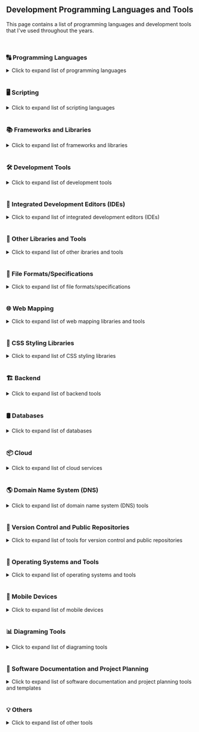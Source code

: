 ## Development Programming Languages and Tools

This page contains a list of programming languages and development tools that I've used throughout the years.

<br>

### 🔠 Programming Languages
<details>
<summary>Click to expand list of programming languages</summary>
<code><a href="https://developer.mozilla.org/en-US/docs/Web/JavaScript"><img height="30" alt="Javascript" title="Javascript" src="icons/javascript.svg"/></a><sub><b>JavaScript</b></sub></code>&nbsp;
<code><a href="https://www.typescriptlang.org/"><img height="30" alt="TypeScript" title="TypeScript" src="icons/typescript.svg"/></a><sub><b>TypeScript</b></sub></code>&nbsp;
<code><a href="https://en.wikipedia.org/wiki/HTML5"><img height="30" width="34" alt="HTML5" title="HTML5" src="icons/html5.svg"></a><sub><b>HTML5</b></sub></code>&nbsp;
<code><a href="https://en.wikipedia.org/wiki/CSS"><img height="30" alt="CSS3" title="CSS3" src="icons/css.svg"></a><sub><b>CSS3</b></sub></code>&nbsp;
<code><a href="https://get.webgl.org/"><img height="30" alt="WebGL" title="WebGL" src="icons/webgl.svg"></a><sub><b>WebGL</b></sub></code>&nbsp;
<code><a href="https://www.java.com/en/"><img height="30" alt="Java" title="Java" src="icons/java.svg"/></a><sub><b>Java</b></sub></code>&nbsp;
<code><a href="https://www.php.net/"><img height="30" alt="PHP" title="PHP" src="icons/php.svg"/></a><sub><b>PHP</b></sub></code>&nbsp;
<code><a href="https://en.wikipedia.org/wiki/C%2B%2B"><img height="30" alt="C++" title="C++" src="icons/cpp.svg"></a><sub><b>C++</b></sub></code>&nbsp;
<code><a href="https://learn.microsoft.com/en-us/visualstudio/get-started/csharp/?view=vs-2022"><img height="30" alt="C#" title="C#" src="icons/c-sharp.svg"/></a><sub><b>C#</b></sub></code>&nbsp;
<code><a href="https://www.r-project.org/"><img height="30" alt="R" title="R" src="icons/r.svg"></a><sub><b>R</b></sub></code>&nbsp;
<code><a href="https://learn.microsoft.com/en-us/previous-versions/visualstudio/visual-basic-6/visual-basic-6.0-documentation"><img height="30" alt="Visual Basic 6" title="Visual Basic 6" src="icons/visual-basic.svg"/></a><sub><b>Visual Basic 6</b></sub></code>
</details><br>

### 🖥️ Scripting

<details>
<summary>Click to expand list of scripting languages</summary>
<code><a href="https://en.wikipedia.org/wiki/Bash_(Unix_shell)"><img height="30" alt="Bash scripts" title="Bash scripts" src="icons/bash.svg"></a><sub><b>Bash Scripts</b></sub></code>&nbsp;
<code><a href="https://en.wikipedia.org/wiki/Batch_file"><img height="30" alt="Batch scripts" title="Batch scripts" src="icons/windowsterminal.svg"></a><sub><b>Batch Scripts</b></sub></code>&nbsp;
</details><br>

### 📚 Frameworks and Libraries

<details>
<summary>Click to expand list of frameworks and libraries</summary>
<code><a href="https://reactjs.org/docs/create-a-new-react-app.html"><img height="30" alt="React" title="React" src="icons/react-original.svg"/></a><sub><b>React</b></sub></code>&nbsp;
<code><a href="https://redux-toolkit.js.org/"><img height="30" alt="Redux" title="Redux" src="icons/redux.svg"/></a><sub><b>Redux</b></sub></code>&nbsp;
<code><a href="https://nextjs.org/"><img height="30" alt="NextJS" title="NextJS" src="icons/nextjs.svg"/></a><sub><b>NextJS</b></sub></code>&nbsp;
<code><a href="https://vuejs.org/"><img height="30" alt="VueJS" title="VueJS" src="icons/vue.svg"/></a><sub><b>Vue</b></sub></code>&nbsp;
<code><a href="https://jestjs.io/"><img height="30" alt="Jest" title="Jest" src="icons/jest.svg"/></a><sub><b>Jest</b></sub></code>&nbsp;
<code><a href="https://codeigniter.com/"><img height="30" alt="Codeigniter" title="Codeigniter" src="icons/codeigniter.svg"/></a><sub><b>CodeIgniter</b></sub></code>&nbsp;
<code><a href="https://laravel.com/"><img height="30" alt="Laravel" title="Laravel" src="icons/laravel.svg"/></a><sub><b>Laravel</b></sub></code>&nbsp;
<code><a href="https://threejs.org/"><img height="30" alt="ThreeJS" title="ThreeJS" src="icons/threejs.svg"/></a><sub><b>ThreeJS</b></sub></code>&nbsp;
<code><a href="https://jquery.com/"><img height="30" alt="JQuery" title="JQuery" src="icons/jquery.svg"/></a><sub><b>jQuery</b></sub></code>&nbsp;
<code><a href="https://axios-http.com/"><img height="30" alt="Axios" title="Axios" src="icons/axios.svg"/></a><sub><b>Axios</b></sub></code>&nbsp;
</details><br>

### 🛠️ Development Tools

<details>
<summary>Click to expand list of development tools</summary>
<code><a href="https://eslint.org/"><img height="30" alt="ESLint" title="ESLint" src="icons/eslint.svg"/></a><sub><b>ESLint</b></sub></code>&nbsp;
<code><a href="https://webpack.js.org/"><img height="30" alt="Webpack" title="Webpack" src="icons/webpack.svg"/></a><sub><b>Webpack</b></sub></code>&nbsp;
</details><br>

### 📝 Integrated Development Editors (IDEs)

<details>
<summary>Click to expand list of integrated development editors (IDEs)</summary>
<code><a href="https://code.visualstudio.com/"><img height="30" alt="Visual Studio Code" title="Visual Studio Code" src="icons/vscode.svg"/></a><sub><b>VSCode/Cursor</b></sub></code>&nbsp;
<code><a href="https://developer.android.com/"><img height="30" alt="Android Studio" title="Android Studio" src="icons/android-studio.svg"/></a><sub><b>Android Studio</b></sub></code>&nbsp;
</details><br>

### 🧰 Other Libraries and Tools

<details>
<summary>Click to expand list of other ibraries and tools</summary>
<code><a href="https://www.electronjs.org/"><img height="30" alt="Electron" title="Electron" src="icons/electron.svg"/></a><sub><b>Electron</b></sub></code>&nbsp;
<code><a href="https://unity.com/"><img height="30" alt="Unity3D" title="Unity3D" src="icons/unity3d.svg"/></a><sub><b>Unity3D</b></sub></code>&nbsp;
<code><a href="https://sequelize.org/"><img height="30" alt="Sequelize" title="Sequelize" src="icons/sequelize.svg"/></a><sub><b>Sequelize</b></sub></code>&nbsp;
<code><a href="https://filezilla-project.org/"><img height="30" alt="FileZilla" title="FileZilla" src="icons/filezilla.svg"/></a><sub><b>FileZilla</b></sub></code>&nbsp;
</details><br>

### 📄 File Formats/Specifications

<details>
<summary>Click to expand list of file formats/specifications</summary>
<code><a href="https://spec.openapis.org/oas/latest.html"><img height="30" alt="OpenAPI" title="OpenAPI" src="icons/openapi.svg"/></a><sub><b>OpenAPI</b></sub></code>&nbsp;
<code><a href="https://www.json.org/json-en.html"><img height="30" alt="JSON" title="JSON" src="icons/json.svg"/></a><sub><b>JSON</b></sub></code>&nbsp;
<code><a href="https://en.wikipedia.org/wiki/GeoJSON"><img height="30" title="GeoJSON" alt="GeoJSON" src="icons/geojson.svg"/></a><sub><b>GeoJSON</b></sub></code>&nbsp;
<code><a href="https://en.wikipedia.org/wiki/Shapefile"><img height="30" title="Shapefile" alt="Shapefile" src="icons/shapefile.svg"/></a><sub><b>Shapefile</b></sub></code>&nbsp;
</details><br>

### 🌐 Web Mapping

<details>
<summary>Click to expand list of web mapping libraries and tools</summary>
<code><a href="https://leafletjs.com/"><img height="30" alt="Leaflet" title="Leaflet" src="icons/leaflet.svg"/></a><sub><b>LeafletJS</b></sub></code>&nbsp;
<code><a href="https://www.mapbox.com/"><img height="30" alt="MapBox" title="MapBox" src="icons/mapbox.svg"/></a><sub><b>MapBox</b></sub></code>&nbsp;
<code><a href="https://qgis.org/en/site/"><img height="30" alt="QGIS" title="QGIS" src="icons/qgis.svg"/></a><sub><b>QGIS</b></sub></code>&nbsp;
</details><br>

### 🎨 CSS Styling Libraries

<details>
<summary>Click to expand list of CSS styling libraries</summary>
<code><a href="https://getbootstrap.com/"><img height="30" alt="Bootstrap" title="Bootstrap" src="icons/bootstrap.svg"/></a><sub><b>Bootstrap</b></sub></code>&nbsp;
<code><a href="https://mui.com/material-ui/"><img height="30" alt="Material UI" title="Material UI" src="icons/material-ui.svg"/></a><sub><b>Material UI</b></sub></code>&nbsp;
<code><a href="https://tailwindcss.com/"><img height="30" alt="Tailwind CSS" title="Tailwind CSS" src="icons/tailwind-css.svg"/></a><sub><b>Tailwind CSS</b></sub></code>&nbsp;
</details><br>

### 🏗️ Backend

<details>
<summary>Click to expand list of backend tools</summary>
<code><a href="https://nodejs.org/en/"><img height="30" alt="NodeJS" title="NodeJS" src="icons/nodejs2.svg"/></a><sub><b>Node</b></sub></code>&nbsp;
<code><a href="https://expressjs.com/"><img height="30" alt="ExpressJS" title="ExpressJS" src="icons/express.svg"/></a><sub><b>Express</b></sub></code>&nbsp;
<code><a href="https://www.nginx.com/"><img height="30" alt="Nginx" title="Nginx" src="icons/nginx.svg"/></a><sub><b>Nginx</b></sub></code>&nbsp;
<code><a href="https://pm2.io/"><img height="20" alt="PM2" title="PM2" src="icons/pm2.svg"/></a><sub><b>PM2</b></sub></code>&nbsp;
<code><a href="https://www.apachefriends.org/"><img height="30" alt="XAMPP" title="XAMPP" src="icons/xampp.svg"/></a><sub><b>Xampp</b></sub></code>&nbsp;
<code><a href="https://httpd.apache.org/"><img height="30" alt="Apache" title="Apache" src="icons/apache.svg"/></a><sub><b>Apache</b></sub></code>&nbsp;
<code><a href="https://geoserver.org/"><img height="30" alt="Geoserver" title="Geoserver" src="icons/geoserver.ico"/></a><sub><b>GeoServer</b></sub></code>&nbsp;
<code><a href="https://nodemon.io/"><img height="30" alt="Nodemon" title="Nodemon" src="icons/nodemon.svg"/></a><sub><b>Nodemon</b></sub></code>&nbsp;
</details><br>

### 🛢️ Databases

<details>
<summary>Click to expand list of databases</summary>
<code><a href="https://www.mongodb.com/"><img height="30" alt="MongoDB" title="MongoDB" src="icons/mongodb.svg"/></a><sub><b>MongoDB</b></sub></code>&nbsp;
<code><a href="https://www.postgresql.org/"><img height="30" alt="PostgreSQL" title="PostgreSQL" src="icons/postgresql.svg"/></a><sub><b>PostgreSQL</b></sub></code>&nbsp;
<code><a href="https://www.mysql.com/"><img height="30" alt="MySQL" title="MySQL" src="icons/mysql.svg"/></a><sub><b>MySQL</b></sub></code>&nbsp;
<code><a href="https://www.sqlite.org/index.html"><img height="30" alt="SQLite" title="SQLite" src="icons/sqlite.svg"/></a><sub><b>SQLite</b></sub></code>&nbsp;
</details><br>

### 📦 Cloud

<details>
<summary>Click to expand list of cloud services</summary>
<code><a href="https://firebase.google.com/"><img height="30" alt="Firebase" title="Firebase" src="icons/firebase.svg"/></a><sub><b>Firebase</b></sub></code>&nbsp;
<code><a href="https://aws.amazon.com/"><img height="30" alt="Amazon Web Services" title="Amazon Web Services" src="icons/aws.svg"/></a><sub><b>Amazon Web Services</b></sub></code>&nbsp;
<code><a href="https://www.heroku.com/"><img height="30" alt="Heroku" title="Heroku" src="icons/heroku.svg"/></a><sub><b>Heroku</b></sub></code>&nbsp;
<code><a href="https://vercel.com/"><img height="30" alt="Vercel" title="Vercel" src="icons/vercel.png"/></a><sub><b>Vercel</b></sub></code>&nbsp;
<code><a href="https://render.com/"><img height="30" alt="Render" title="Render" src="icons/render.svg"/></a><sub><b>Render</b></sub></code>&nbsp;
<code><a href="https://azure.microsoft.com/en-us"><img height="30" alt="Microsoft Azure" title="Microsoft Azure" src="icons/microsoft-azure.svg"/></a><sub><b>Microsoft Azure</b></sub></code>&nbsp;
<code><a href="https://www.mongodb.com/"><img height="30" alt="MongoDB Atlas" title="MongoDB Atlas" src="icons/mongodb-atlas.svg"/></a><sub><b>MongoDB Atlas</b></sub></code>&nbsp;
<code><a href="https://stripe.com/"><img height="20" alt="Stripe" title="Stripe" src="icons/stripe.svg"/></a><sub><b>Stripe</b></sub></code>&nbsp;
</details><br>

### 🌎 Domain Name System (DNS)

<details>
<summary>Click to expand list of domain name system (DNS) tools</summary>
<code><a href="https://aws.amazon.com/route53/"><img height="30" alt="AWS Route 53" title="AWS Route 53" src="icons/aws-route53.svg"/></a><sub><b>AWS Route 53</b></sub></code>&nbsp;
<code><a href="https://letsencrypt.org/"><img height="30" alt="Let's Encrypt" title="Let's Encrypt" src="icons/lets-encrypt.svg"/></a><sub><b>Let's Encrypt</b></sub></code>&nbsp;
</details><br>

### 📂 Version Control and Public Repositories

<details>
<summary>Click to expand list of tools for version control and public repositories</summary>
<code><a href="https://git-scm.com/"><img height="30" alt="Git" title="Git" src="icons/git-original.svg"/></a><sub><b>Git</b></sub></code>&nbsp;
<code><a href="https://tortoisesvn.net/"><img height="30" alt="Tortoise SVN" title="Tortoise SVN" src="icons/tortoise-svn.png"/></a><sub><b>Tortoise SVN</b></sub></code>&nbsp;
<code><a href="https://github.com/"><img height="30" alt="Github" title="Github" src="icons/github.svg"/></a><sub><b>GitHub</b></sub></code>&nbsp;
<code><a href="https://github.com/features/actions"><img height="30" alt="Github Actions" title="Github Actions" src="icons/gh-actions.svg"/></a><sub><b>GitHub Actions</b></sub></code>&nbsp;
<code><a href="https://about.gitlab.com/"><img height="30" alt="Gitlab" title="Gitlab" src="icons/gitlab.svg"/></a><sub><b>GitLab</b></sub></code>&nbsp;
<code><a href="https://bitbucket.org/"><img height="30" alt="BitBucket" title="BitBucket" src="icons/bitbucket.svg"/></a><sub><b>BitBucket</b></sub></code>&nbsp;
<code><a href="https://www.npmjs.com/"><img height="30" alt="NPM Registry" title="NPM Registry" src="icons/npm-registry.svg"/></a><sub><b>NPM Registry</b></sub></code>&nbsp;
</details><br>

### 💾 Operating Systems and Tools

<details>
<summary>Click to expand list of operating systems and tools</summary>
<code><a href="https://www.microsoft.com/en-ph/"><img height="30" alt="Windows" title="Windows" src="icons/windows.svg"/></a><sub><b>Windows</b></sub></code>&nbsp;
<code><a href="https://ubuntu.com/"><img height="30" alt="Ubuntu" title="Ubuntu" src="icons/ubuntu.svg"/></a><sub><b>Ubuntu</b></sub></code>&nbsp;
<code><a href="https://www.virtualbox.org/"><img height="30" alt="Oracle Virtual Box" title="Oracle Virtual Box" src="icons/virtualbox.svg"/></a><sub><b>Virtual Box</b></sub></code>&nbsp;
<code><a href="https://www.docker.com/"><img height="30" alt="Docker" title="Docker" src="icons/docker.svg"/></a><sub><b>Docker</b></sub></code>&nbsp;
</details><br>

### 📱 Mobile Devices

<details>
<summary>Click to expand list of mobile devices</summary>
<code><a href="https://www.android.com/"><img height="30" alt="Android" title="Android" src="icons/android.svg"/></a><sub><b>Android</b></sub></code>&nbsp;
</details><br>

### 📊 Diagraming Tools

<details>
<summary>Click to expand list of diagraming tools</summary>
<code><a href="https://app.diagrams.net/"><img height="30" alt="Draw IO" title="Draw IO" src="icons/drawio.svg"/></a><sub><b>Draw IO</b></sub></code>&nbsp;
<code><a href="https://excalidraw.com/"><img height="30" alt="Excalidraw" title="Excalidraw" src="icons/excalidraw.svg"/></a><sub><b>Excalidraw</b></sub></code>&nbsp;
<code><a href="https://sourceforge.net/projects/dia-installer/"><img height="30" alt="Dia" title="Dia" src="icons/dia.svg"/></a><sub><b>Dia</b></sub></code>
</details><br>

### 📐 Software Documentation and Project Planning

<details>
<summary>Click to expand list of software documentation and project planning tools and templates</summary>
<code><a href="https://www.readysetpro.com/"><img height="30" alt="Ready Set" title="Ready Set" src="icons/planning.svg"/></a><sub><b>Ready Set</b></sub></code> <sub><i>(Used in conjunction with other modern software development planning and documentation templates)</i></sub>
</details><br>

### 💡 Others

<details>
<summary>Click to expand list of other tools</summary>
<code><a href="https://www.adobe.com/ph_en/products/photoshop.html"><img height="30" alt="Adobe Photoshop" title="Adobe Photoshop" src="icons/adobe-photoshop.svg"/></a><sub><b>Adobe Photoshop</b></sub></code>&nbsp;
<code><a href="https://www.adobe.com/ph_en/products/aftereffects.html"><img height="30" alt="Adobe After Effects" title="Adobe After Effects" src="icons/adobe-ae.svg"/></a><sub><b>Adobe After Effects</b></sub></code>&nbsp;
<code><a href="https://asean.autodesk.com/products/3ds-max/overview?term=1-YEAR&tab=subscription"><img height="30" title="3DS Max" alt="3DS Max" src="icons/3dsmax.png"/></a><sub><b>3DS Max</b></sub></code>&nbsp;
</details><br>